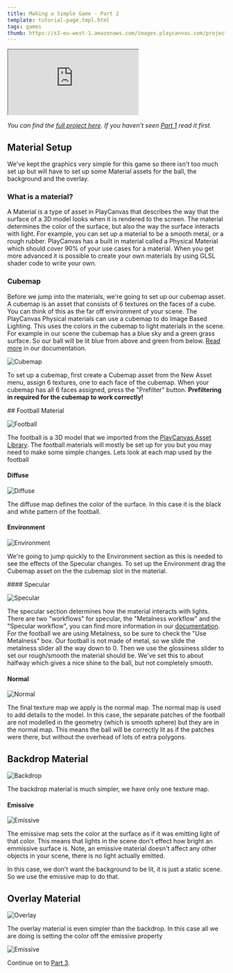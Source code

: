 ```yaml
---
title: Making a Simple Game - Part 2
template: tutorial-page.tmpl.html
tags: games
thumb: https://s3-eu-west-1.amazonaws.com/images.playcanvas.com/projects/12/406050/LIJTDO-image-75.jpg
---
```


<iframe src="https://playcanv.as/p/KH37bnOk/?overlay=false"></iframe>

*You can find the [full project here][16]. If you haven't seen [Part 1][1] read it first.*

## Material Setup

We've kept the graphics very simple for this game so there isn't too much set up but will have to set up some Material assets for the ball, the background and the overlay.

### What is a material?

A Material is a type of asset in PlayCanvas that describes the way that the surface of a 3D model looks when it is rendered to the screen. The material determines the color of the surface, but also the way the surface interacts with light. For example, you can set up a material to be a smooth metal, or a rough rubber. PlayCanvas has a built in material called a Physical Material which should cover 90% of your use cases for a material. When you get more advanced it is possible to create your own materials by using GLSL shader code to write your own.

### Cubemap

Before we jump into the materials, we're going to set up our cubemap asset. A cubemap is an asset that consists of 6 textures on the faces of a cube. You can think of this as the far off environment of your scene. The PlayCanvas Physical materials can use a cubemap to do Image Based Lighting. This uses the colors in the cubemap to light materials in the scene. For example in our scene the cubemap has a blue sky and a green grass surface. So our ball will be lit blue from above and green from below. [Read more][7] in our documentation.

![Cubemap][8]

To set up a cubemap, first create a Cubemap asset from the New Asset menu, assign 6 textures, one to each face of the cubemap. When your cubemap has all 6 faces assigned, press the "Prefilter" button. **Prefiltering in required for the cubemap to work correctly!**

## Football Material

![Football][3]

The football is a 3D model that we imported from the [PlayCanvas Asset Library][2]. The football materials will mostly be set up for you but you may need to make some simple changes. Lets look at each map used by the football

#### Diffuse

![Diffuse][4]

The diffuse map defines the color of the surface. In this case it is the black and white pattern of the football.

#### Environment

![Environment][9]

We're going to jump quickly to the Environment section as this is needed to see the effects of the Specular changes. To set up the Environment drag the Cubemap asset on the the cubemap slot in the material.

#### Specular

![Specular][5]

The specular section determines how the material interacts with lights. There are two "workflows" for specular, the "Metalness workflow" and the "Specular workflow", you can find more information in our [documentation][6]. For the football we are using Metalness, so be sure to check the "Use Metalness" box. Our football is not made of metal, so we slide the metalness slider all the way down to 0. Then we use the glossiness slider to set our rough/smooth the material should be. We've set this to about halfway which gives a nice shine to the ball, but not completely smooth.

#### Normal

![Normal][10]

The final texture map we apply is the normal map. The normal map is used to add details to the model. In this case, the separate patches of the football are not modelled in the geometry (which is smooth sphere) but they are in the normal map. This means the ball will be correctly lit as if the patches were there, but without the overhead of lots of extra polygons.

## Backdrop Material

![Backdrop][11]

The backdrop material is much simpler, we have only one texture map.

#### Emissive

![Emissive][12]

The emissive map sets the color at the surface as if it was emitting light of that color. This means that lights in the scene don't effect how bright an emmissive surface is. Note, an emissive material doesn't affect any other objects in your scene, there is no light actually emitted.

In this case, we don't want the background to be lit, it is just a static scene. So we use the emissive map to do that.

## Overlay Material

![Overlay][13]

The overlay material is even simpler than the backdrop. In this case all we are doing is setting the color off the emissive property

![Emissive][14]

Continue on to [Part 3][15].

[1]: /tutorials/keepyup-part-one/
[2]: http://store.playcanvas.com/
[3]: /images/tutorials/beginner/keepyup-part-two/ball-material.jpg
[4]: /images/tutorials/beginner/keepyup-part-two/ball-diffuse.jpg
[5]: /images/tutorials/beginner/keepyup-part-two/ball-spec.jpg
[6]: /user-manual/graphics/physical-rendering/physical-materials/
[7]: /user-manual/assets/cubemaps/
[8]: /images/tutorials/beginner/keepyup-part-two/cubemap-preview.jpg
[9]: /images/tutorials/beginner/keepyup-part-two/ball-env.jpg
[10]: /images/tutorials/beginner/keepyup-part-two/ball-normal.jpg
[11]: /images/tutorials/beginner/keepyup-part-two/backdrop-material.jpg
[12]: /images/tutorials/beginner/keepyup-part-two/backdrop-emissive.jpg
[13]: /images/tutorials/beginner/keepyup-part-two/overlay-material.jpg
[14]: /images/tutorials/beginner/keepyup-part-two/overlay-emissive.jpg
[15]: /tutorials/keepyup-part-three/
[16]: https://playcanvas.com/project/406050
